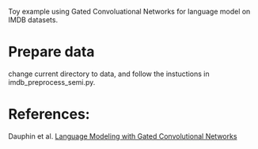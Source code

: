 Toy example using Gated Convoluational Networks for language model on IMDB datasets.

# Prepare data
change current directory to  data, and follow the instuctions in imdb_preprocess_semi.py.

# References:
Dauphin et al. [Language Modeling with Gated Convolutional Networks](https://arxiv.org/abs/1612.08083)
